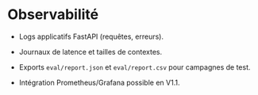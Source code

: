 # Observabilité

* Logs applicatifs FastAPI (requêtes, erreurs).

* Journaux de latence et tailles de contextes.

* Exports `eval/report.json` et `eval/report.csv` pour campagnes de test.

* Intégration Prometheus/Grafana possible en V1.1.
  